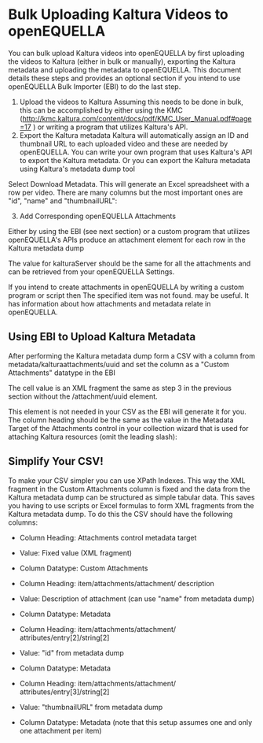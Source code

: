 # Bulk Uploading Kaltura Videos to openEQUELLA

You can bulk upload Kaltura videos into openEQUELLA by first uploading the videos to Kaltura (either in bulk or
manually), exporting the Kaltura metadata and uploading the metadata to openEQUELLA. This document details
these steps and provides an optional section if you intend to use openEQUELLA Bulk Importer (EBI) to do the last
step.

1. Upload the videos to Kaltura
Assuming this needs to be done in bulk, this can be accomplished by either using the KMC (<http://kmc.kaltura.com/content/docs/pdf/KMC_User_Manual.pdf#page=17> ) or writing a program that utilizes
Kaltura's API.
2. Export the Kaltura metadata
Kaltura will automatically assign an ID and thumbnail URL to each uploaded video and these are needed by
openEQUELLA. You can write your own program that uses Kaltura's API to export the Kaltura metadata. Or you can
export the Kaltura metadata using Kaltura's metadata dump tool 

Select Download Metadata. This will generate an Excel spreadsheet with a row per video. There are many
columns but the most important ones are "id", "name" and "thumbnailURL":

3. Add Corresponding openEQUELLA Attachments

Either by using the EBI (see next section) or a custom program that utilizes openEQUELLA's APIs produce an
attachment element for each row in the Kaltura metadata dump 

The value for kalturaServer should be the same for all the attachments and can be retrieved from your
openEQUELLA Settings.

If you intend to create attachments in openEQUELLA by writing a custom program or script then The specified item
was not found. may be useful. It has information about how attachments and metadata relate in openEQUELLA.

## Using EBI to Upload Kaltura Metadata
After performing the Kaltura metadata dump form a CSV with a column from metadata/kalturaattachments/uuid and set the column as a "Custom Attachments" datatype in the EBI

The cell value is an XML fragment the same as step 3 in the previous section without the /attachment/uuid element. 

This element is not needed in your CSV as the EBI will generate it for you. The column heading should be the same as the value in the Metadata Target of the Attachments control in your
collection wizard that is used for attaching Kaltura resources (omit the leading slash):

## Simplify Your CSV!
To make your CSV simpler you can use XPath Indexes. This way the XML fragment in the Custom
Attachments column is fixed and the data from the Kaltura metadata dump can be structured as simple tabular
data. This saves you having to use scripts or Excel formulas to form XML fragments from the Kaltura metadata
dump. To do this the CSV should have the following columns:

* Column Heading: Attachments control metadata target
* Value: Fixed value (XML fragment) 
* Column Datatype: Custom Attachments

* Column Heading: item/attachments/attachment/
description
* Value: Description of attachment
(can use "name" from
metadata dump)
* Column Datatype: Metadata

* Column Heading: item/attachments/attachment/
attributes/entry[2]/string[2]
* Value: "id" from metadata dump 
* Column Datatype: Metadata

* Column Heading: item/attachments/attachment/
attributes/entry[3]/string[2]
* Value: "thumbnailURL" from metadata
dump
* Column Datatype: Metadata
(note that this setup assumes one and only one attachment per item)
